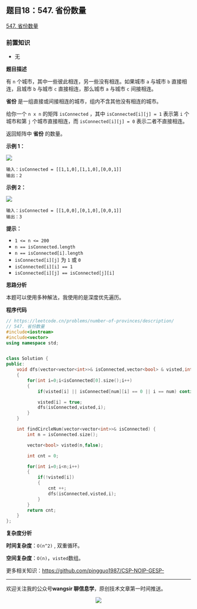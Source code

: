 ﻿## 题目18：547. 省份数量

[547. 省份数量](https://leetcode.cn/problems/number-of-provinces/)

### 前置知识

- 无

**题目描述**

有 `n` 个城市，其中一些彼此相连，另一些没有相连。如果城市 `a` 与城市 `b` 直接相连，且城市 `b` 与城市 `c` 直接相连，那么城市 `a` 与城市 `c` 间接相连。

**省份** 是一组直接或间接相连的城市，组内不含其他没有相连的城市。

给你一个 `n x n` 的矩阵 `isConnected` ，其中 `isConnected[i][j] = 1` 表示第 `i` 个城市和第 `j` 个城市直接相连，而 `isConnected[i][j] = 0` 表示二者不直接相连。

返回矩阵中 **省份** 的数量。

 

**示例 1：**

<img src ="https://cdn.jsdelivr.net/gh/pingguo1987/CSP-NOIP-GESP-/image/pic/图论/图论_题目18：547. 省份数量/graph1.jpg" />

```
输入：isConnected = [[1,1,0],[1,1,0],[0,0,1]]
输出：2
```

**示例 2：**

<img src ="https://cdn.jsdelivr.net/gh/pingguo1987/CSP-NOIP-GESP-/image/pic/图论/图论_题目18：547. 省份数量/graph2.jpg" />

```
输入：isConnected = [[1,0,0],[0,1,0],[0,0,1]]
输出：3
```

 

**提示：**

- `1 <= n <= 200`
- `n == isConnected.length`
- `n == isConnected[i].length`
- `isConnected[i][j]` 为 `1` 或 `0`
- `isConnected[i][i] == 1`
- `isConnected[i][j] == isConnected[j][i]`



**思路分析**

本题可以使用多种解法，我使用的是深度优先遍历。



**程序代码**

```c++
// https://leetcode.cn/problems/number-of-provinces/description/
// 547. 省份数量
#include<iostream>
#include<vector>
using namespace std;


class Solution {
public:
    void dfs(vector<vector<int>>& isConnected,vector<bool> & visted,int num)
    {
        for(int i=0;i<isConnected[0].size();i++)
        {
            if(visted[i] || isConnected[num][i] == 0 || i == num) continue;

            visted[i] = true;
            dfs(isConnected,visted,i);
        }
    }

    int findCircleNum(vector<vector<int>>& isConnected) {
        int n = isConnected.size();

        vector<bool> visted(n,false);

        int cnt = 0;

        for(int i=0;i<n;i++)
        {
            if(!visted[i])
            {
                cnt ++;
                dfs(isConnected,visted,i);
            }
        }
        return cnt;
    }
};
```

**复杂度分析**

**时间复杂度**：`O(n^2)` , 双重循环。

**空间复杂度**：`O(n)`，`visted`数组。



更多相关知识：https://github.com/pingguo1987/CSP-NOIP-GESP-

---

欢迎关注我的公众号**wangsir 聊信息学**，原创技术文章第一时间推送。

<center>
    <img src="https://cdn.jsdelivr.net/gh/pingguo1987/CSP-NOIP-GESP-/image/pic/公众号-扫码版.png">
</center>
